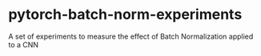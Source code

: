 # pytorch-batch-norm-experiments
A set of experiments to measure the effect of Batch Normalization applied to a CNN
